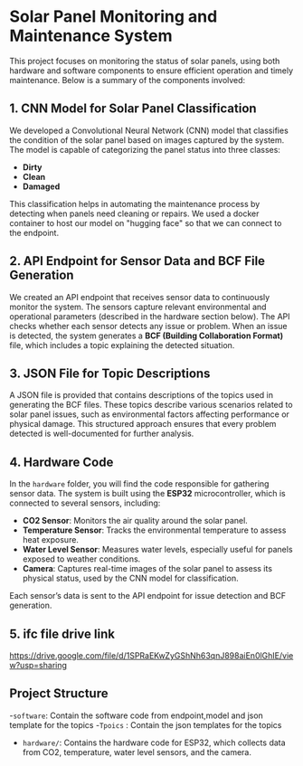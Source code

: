 # Solar Panel Monitoring and Maintenance System

This project focuses on monitoring the status of solar panels, using both hardware and software components to ensure efficient operation and timely maintenance. Below is a summary of the components involved:

## 1. CNN Model for Solar Panel Classification

We developed a Convolutional Neural Network (CNN) model that classifies the condition of the solar panel based on images captured by the system. The model is capable of categorizing the panel status into three classes:
- **Dirty**
- **Clean**
- **Damaged**

This classification helps in automating the maintenance process by detecting when panels need cleaning or repairs.
We used a docker container to host our model on "hugging face" so that we can connect to the endpoint.

## 2. API Endpoint for Sensor Data and BCF File Generation

We created an API endpoint that receives sensor data to continuously monitor the system. The sensors capture relevant environmental and operational parameters (described in the hardware section below). The API checks whether each sensor detects any issue or problem. When an issue is detected, the system generates a **BCF (Building Collaboration Format)** file, which includes a topic explaining the detected situation.

## 3. JSON File for Topic Descriptions

A JSON file is provided that contains descriptions of the topics used in generating the BCF files. These topics describe various scenarios related to solar panel issues, such as environmental factors affecting performance or physical damage. This structured approach ensures that every problem detected is well-documented for further analysis.

## 4. Hardware Code

In the `hardware` folder, you will find the code responsible for gathering sensor data. The system is built using the **ESP32** microcontroller, which is connected to several sensors, including:
- **CO2 Sensor**: Monitors the air quality around the solar panel.
- **Temperature Sensor**: Tracks the environmental temperature to assess heat exposure.
- **Water Level Sensor**: Measures water levels, especially useful for panels exposed to weather conditions.
- **Camera**: Captures real-time images of the solar panel to assess its physical status, used by the CNN model for classification.

Each sensor’s data is sent to the API endpoint for issue detection and BCF generation.

## 5. ifc file drive link

https://drive.google.com/file/d/1SPRaEKwZyGShNh63qnJ898aiEn0lGhIE/view?usp=sharing

## Project Structure
-`software`: Contain the software code from endpoint,model and json template for the topics
-`Tpoics` : Contain the json templates for the topics
- `hardware/`: Contains the hardware code for ESP32, which collects data from CO2, temperature, water level sensors, and the camera.

